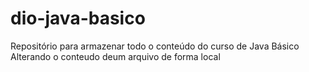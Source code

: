 # dio-java-basico
Repositório para armazenar todo o conteúdo do curso de Java Básico
Alterando o conteudo deum arquivo de forma local
